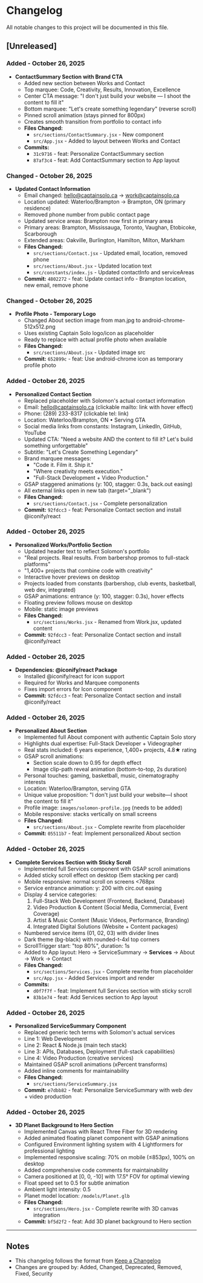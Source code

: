 # Changelog

All notable changes to this project will be documented in this file.

## [Unreleased]

### Added - October 26, 2025
- **ContactSummary Section with Brand CTA**
  - Added new section between Works and Contact
  - Top marquee: Code, Creativity, Results, Innovation, Excellence
  - Center CTA message: "I don't just build your website — I shoot the content to fill it"
  - Bottom marquee: "Let's create something legendary" (reverse scroll)
  - Pinned scroll animation (stays pinned for 800px)
  - Creates smooth transition from portfolio to contact info
  - **Files Changed:**
    - `src/sections/ContactSummary.jsx` - New component
    - `src/App.jsx` - Added to layout between Works and Contact
  - **Commits:**
    - `31c9716` - feat: Personalize ContactSummary section
    - `87af3c4` - feat: Add ContactSummary section to App layout

### Changed - October 26, 2025
- **Updated Contact Information**
  - Email changed: hello@captainsolo.ca → work@captainsolo.ca
  - Location updated: Waterloo/Brampton → Brampton, ON (primary residence)
  - Removed phone number from public contact page
  - Updated service areas: Brampton now first in primary areas
  - Primary areas: Brampton, Mississauga, Toronto, Vaughan, Etobicoke, Scarborough
  - Extended areas: Oakville, Burlington, Hamilton, Milton, Markham
  - **Files Changed:**
    - `src/sections/Contact.jsx` - Updated email, location, removed phone
    - `src/sections/About.jsx` - Updated location text
    - `src/constants/index.js` - Updated contactInfo and serviceAreas
  - **Commit:** `4802272` - feat: Update contact info - Brampton location, new email, remove phone

### Changed - October 26, 2025
- **Profile Photo - Temporary Logo**
  - Changed About section image from man.jpg to android-chrome-512x512.png
  - Uses existing Captain Solo logo/icon as placeholder
  - Ready to replace with actual profile photo when available
  - **Files Changed:**
    - `src/sections/About.jsx` - Updated image src
  - **Commit:** `652899c` - feat: Use android-chrome icon as temporary profile photo

### Added - October 26, 2025
- **Personalized Contact Section**
  - Replaced placeholder with Solomon's actual contact information
  - Email: hello@captainsolo.ca (clickable mailto: link with hover effect)
  - Phone: (289) 233-8317 (clickable tel: link)
  - Location: Waterloo/Brampton, ON • Serving GTA
  - Social media links from constants: Instagram, LinkedIn, GitHub, YouTube
  - Updated CTA: "Need a website AND the content to fill it? Let's build something unforgettable"
  - Subtitle: "Let's Create Something Legendary"
  - Brand marquee messages:
    - "Code it. Film it. Ship it."
    - "Where creativity meets execution."
    - "Full-Stack Development + Video Production."
  - GSAP staggered animations (y: 100, stagger: 0.3s, back.out easing)
  - All external links open in new tab (target="_blank")
  - **Files Changed:**
    - `src/sections/Contact.jsx` - Complete personalization
  - **Commit:** `92fdcc3` - feat: Personalize Contact section and install @iconify/react

### Added - October 26, 2025
- **Personalized Works/Portfolio Section**
  - Updated header text to reflect Solomon's portfolio
  - "Real projects. Real results. From barbershop promos to full-stack platforms"
  - "1,400+ projects that combine code with creativity"
  - Interactive hover previews on desktop
  - Projects loaded from constants (barbershop, club events, basketball, web dev, integrated)
  - GSAP animations: entrance (y: 100, stagger: 0.3s), hover effects
  - Floating preview follows mouse on desktop
  - Mobile: static image previews
  - **Files Changed:**
    - `src/sections/Works.jsx` - Renamed from Work.jsx, updated content
  - **Commit:** `92fdcc3` - feat: Personalize Contact section and install @iconify/react

### Added - October 26, 2025
- **Dependencies: @iconify/react Package**
  - Installed @iconify/react for icon support
  - Required for Works and Marquee components
  - Fixes import errors for Icon component
  - **Commit:** `92fdcc3` - feat: Personalize Contact section and install @iconify/react

### Added - October 26, 2025
- **Personalized About Section**
  - Implemented full About component with authentic Captain Solo story
  - Highlights dual expertise: Full-Stack Developer + Videographer
  - Real stats included: 6 years experience, 1,400+ projects, 4.8★ rating
  - GSAP scroll animations:
    - Section scale down to 0.95 for depth effect
    - Image clip-path reveal animation (bottom-to-top, 2s duration)
  - Personal touches: gaming, basketball, music, cinematography interests
  - Location: Waterloo/Brampton, serving GTA
  - Unique value proposition: "I don't just build your website—I shoot the content to fill it"
  - Profile image: `images/solomon-profile.jpg` (needs to be added)
  - Mobile responsive: stacks vertically on small screens
  - **Files Changed:**
    - `src/sections/About.jsx` - Complete rewrite from placeholder
  - **Commit:** `05511b7` - feat: Implement personalized About section

### Added - October 26, 2025
- **Complete Services Section with Sticky Scroll**
  - Implemented full Services component with GSAP scroll animations
  - Added sticky scroll effect on desktop (5em stacking per card)
  - Mobile responsive: normal scroll on screens <768px
  - Service entrance animation: y: 200 with circ.out easing
  - Display 4 service categories:
    1. Full-Stack Web Development (Frontend, Backend, Database)
    2. Video Production & Content (Social Media, Commercial, Event Coverage)
    3. Artist & Music Content (Music Videos, Performance, Branding)
    4. Integrated Digital Solutions (Website + Content packages)
  - Numbered service items (01, 02, 03) with divider lines
  - Dark theme (bg-black) with rounded-t-4xl top corners
  - ScrollTrigger start: "top 80%", duration: 1s
  - Added to App layout: Hero → ServiceSummary → **Services** → About → Work → Contact
  - **Files Changed:**
    - `src/sections/Services.jsx` - Complete rewrite from placeholder
    - `src/App.jsx` - Added Services import and render
  - **Commits:** 
    - `d0f7f7f` - feat: Implement full Services section with sticky scroll
    - `83b1e74` - feat: Add Services section to App layout

### Added - October 26, 2025
- **Personalized ServiceSummary Component**
  - Replaced generic tech terms with Solomon's actual services
  - Line 1: Web Development
  - Line 2: React & Node.js (main tech stack)
  - Line 3: APIs, Databases, Deployment (full-stack capabilities)
  - Line 4: Video Production (creative services)
  - Maintained GSAP scroll animations (xPercent transforms)
  - Added inline comments for maintainability
  - **Files Changed:**
    - `src/sections/ServiceSummary.jsx`
  - **Commit:** `e7dbb82` - feat: Personalize ServiceSummary with web dev + video production

### Added - October 26, 2025
- **3D Planet Background to Hero Section**
  - Implemented Canvas with React Three Fiber for 3D rendering
  - Added animated floating planet component with GSAP animations
  - Configured Environment lighting system with 4 Lightformers for professional lighting
  - Implemented responsive scaling: 70% on mobile (≤853px), 100% on desktop
  - Added comprehensive code comments for maintainability
  - Camera positioned at [0, 0, -10] with 17.5° FOV for optimal viewing
  - Float speed set to 0.5 for subtle animation
  - Ambient light intensity: 0.5
  - Planet model location: `/models/Planet.glb`
  - **Files Changed:**
    - `src/sections/Hero.jsx` - Complete rewrite with 3D canvas integration
  - **Commit:** `bf5d2f2` - feat: Add 3D planet background to Hero section

---

## Notes
- This changelog follows the format from [Keep a Changelog](https://keepachangelog.com/)
- Changes are grouped by: Added, Changed, Deprecated, Removed, Fixed, Security

